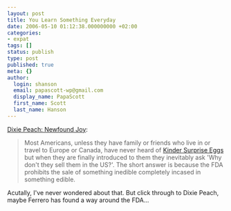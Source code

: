 ```yaml
---
layout: post
title: You Learn Something Everyday
date: 2006-05-10 01:12:38.000000000 +02:00
categories:
- expat
tags: []
status: publish
type: post
published: true
meta: {}
author:
  login: shanson
  email: papascott-wp@gmail.com
  display_name: PapaScott
  first_name: Scott
  last_name: Hanson
---
```

<p><a href="http://dixiepeach.blogspot.com/2006/05/newfound-joy.html" title="Dixie Peach: Newfound Joy">Dixie Peach: Newfound Joy</a>:<br />
<blockquote>Most Americans, unless they have family or friends who live in or travel to Europe or Canada, have never heard of <a href="http://en.wikipedia.org/wiki/Kinder_Surprise">Kinder Surprise Eggs</a> but when they are finally introduced to them they inevitably ask 'Why don't they sell them in the US?'. The short answer is because the FDA prohibits the sale of something inedible completely incased in something edible.</p></blockquote>
<p> Acutally, I've never wondered about that. But click through to Dixie Peach, maybe Ferrero has found a way around the FDA...</p>
